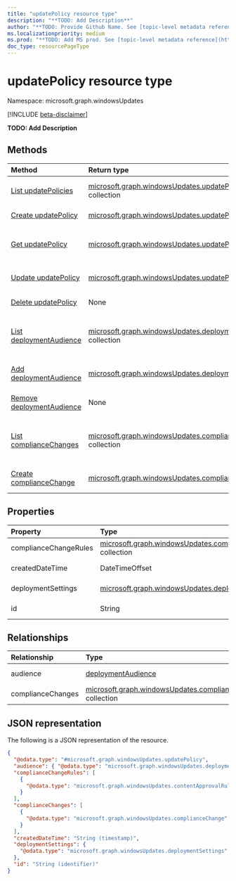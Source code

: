 ```yaml
---
title: "updatePolicy resource type"
description: "**TODO: Add Description**"
author: "**TODO: Provide Github Name. See [topic-level metadata reference](https://aka.ms/msgo?pagePath=Document-APIs/Guidelines/Metadata)**"
ms.localizationpriority: medium
ms.prod: "**TODO: Add MS prod. See [topic-level metadata reference](https://aka.ms/msgo?pagePath=Document-APIs/Guidelines/Metadata)**"
doc_type: resourcePageType
---
```


# updatePolicy resource type

Namespace: microsoft.graph.windowsUpdates

[!INCLUDE [beta-disclaimer](../../includes/beta-disclaimer.md)]

**TODO: Add Description**

## Methods
|Method|Return type|Description|
|:---|:---|:---|
|[List updatePolicies](../api/adminwindowsupdates-list-updatepolicies.md)|[microsoft.graph.windowsUpdates.updatePolicy](../resources/windowsupdates-updatepolicy.md) collection|Get a list of the [updatePolicy](../resources/windowsupdates-updatepolicy.md) objects and their properties.|
|[Create updatePolicy](../api/adminwindowsupdates-post-updatepolicies.md)|[microsoft.graph.windowsUpdates.updatePolicy](../resources/windowsupdates-updatepolicy.md)|Create a new [updatePolicy](../resources/windowsupdates-updatepolicy.md) object.|
|[Get updatePolicy](../api/windowsupdates-updatepolicy-get.md)|[microsoft.graph.windowsUpdates.updatePolicy](../resources/windowsupdates-updatepolicy.md)|Read the properties and relationships of an [updatePolicy](../resources/windowsupdates-updatepolicy.md) object.|
|[Update updatePolicy](../api/windowsupdates-updatepolicy-update.md)|[microsoft.graph.windowsUpdates.updatePolicy](../resources/windowsupdates-updatepolicy.md)|Update the properties of an [updatePolicy](../resources/windowsupdates-updatepolicy.md) object.|
|[Delete updatePolicy](../api/adminwindowsupdates-delete-updatepolicies.md)|None|Delete an [updatePolicy](../resources/windowsupdates-updatepolicy.md) object.|
|[List deploymentAudience](../api/windowsupdates-deployment-list-audience.md)|[microsoft.graph.windowsUpdates.deploymentAudience](../resources/windowsupdates-deploymentaudience.md) collection|Get the deploymentAudience resources from the audience navigation property.|
|[Add deploymentAudience](../api/windowsupdates-updatepolicy-post-audience.md)|[microsoft.graph.windowsUpdates.deploymentAudience](../resources/windowsupdates-deploymentaudience.md)|Add audience by posting to the audience collection.|
|[Remove deploymentAudience](../api/windowsupdates-updatepolicy-delete-audience.md)|None|Remove a [deploymentAudience](../resources/windowsupdates-deploymentaudience.md) object.|
|[List complianceChanges](../api/windowsupdates-updatepolicy-list-compliancechanges.md)|[microsoft.graph.windowsUpdates.complianceChange](../resources/windowsupdates-compliancechange.md) collection|Get the complianceChange resources from the complianceChanges navigation property.|
|[Create complianceChange](../api/windowsupdates-updatepolicy-post-compliancechanges.md)|[microsoft.graph.windowsUpdates.complianceChange](../resources/windowsupdates-compliancechange.md)|Create a new complianceChange object.|

## Properties
|Property|Type|Description|
|:---|:---|:---|
|complianceChangeRules|[microsoft.graph.windowsUpdates.complianceChangeRule](../resources/windowsupdates-compliancechangerule.md) collection|**TODO: Add Description**|
|createdDateTime|DateTimeOffset|**TODO: Add Description**|
|deploymentSettings|[microsoft.graph.windowsUpdates.deploymentSettings](../resources/windowsupdates-deploymentsettings.md)|**TODO: Add Description**|
|id|String|**TODO: Add Description**|

## Relationships
|Relationship|Type|Description|
|:---|:---|:---|
|audience|[deploymentAudience](../resources/windowsupdates-deploymentaudience.md)|**TODO: Add Description**|
|complianceChanges|[microsoft.graph.windowsUpdates.complianceChange](../resources/windowsupdates-compliancechange.md) collection|**TODO: Add Description**|

## JSON representation
The following is a JSON representation of the resource.
<!-- {
  "blockType": "resource",
  "keyProperty": "id",
  "@odata.type": "microsoft.graph.windowsUpdates.updatePolicy",
  "openType": false
}
-->
``` json
{
  "@odata.type": "#microsoft.graph.windowsUpdates.updatePolicy",
  "audience": { "@odata.type": "microsoft.graph.windowsUpdates.deploymentAudience" },
  "complianceChangeRules": [
    {
      "@odata.type": "microsoft.graph.windowsUpdates.contentApprovalRule"
    }
  ],
  "complianceChanges": [
    {
      "@odata.type": "microsoft.graph.windowsUpdates.complianceChange"
    }
  ],
  "createdDateTime": "String (timestamp)",
  "deploymentSettings": {
    "@odata.type": "microsoft.graph.windowsUpdates.deploymentSettings"
  },
  "id": "String (identifier)"
}
```

